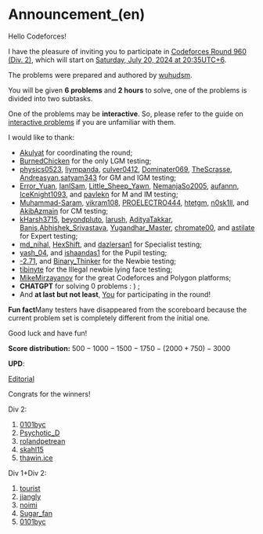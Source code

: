 # Announcement_(en)

Hello Codeforces!

I have the pleasure of inviting you to participate in [Codeforces Round 960 (Div. 2)](https://codeforces.com/contest/1990 "Codeforces Round 960 (Div. 2)"), which will start on [Saturday, July 20, 2024 at 20:35UTC+6](https://codeforces.com/https://www.timeanddate.com/worldclock/fixedtime.html?day=20&month=7&year=2024&hour=17&min=35&sec=0&p1=166).

The problems were prepared and authored by [wuhudsm](https://codeforces.com/profile/wuhudsm "Master wuhudsm").

You will be given **6 problems** and **2 hours** to solve, one of the problems is divided into two subtasks.

One of the problems may be **interactive**. So, please refer to the guide on [interactive problems](https://codeforces.com/blog/entry/45307) if you are unfamiliar with them.

I would like to thank:

 * [Akulyat](https://codeforces.com/profile/Akulyat "Grandmaster Akulyat") for coordinating the round;
* [BurnedChicken](https://codeforces.com/profile/BurnedChicken "Legendary Grandmaster BurnedChicken") for the only LGM testing;
* [physics0523](https://codeforces.com/profile/physics0523 "Grandmaster physics0523"), [liympanda](https://codeforces.com/profile/liympanda "International Grandmaster liympanda"), [culver0412](https://codeforces.com/profile/culver0412 "Grandmaster culver0412"), [Dominater069](https://codeforces.com/profile/Dominater069 "Grandmaster Dominater069"), [TheScrasse](https://codeforces.com/profile/TheScrasse "Grandmaster TheScrasse"), [Andreasyan](https://codeforces.com/profile/Andreasyan "Grandmaster Andreasyan"),[satyam343](https://codeforces.com/profile/satyam343 "Grandmaster satyam343") for GM and IGM testing;
* [Error_Yuan](https://codeforces.com/profile/Error_Yuan "Master Error_Yuan"), [IanISam](https://codeforces.com/profile/IanISam "Master IanISam"), [Little_Sheep_Yawn](https://codeforces.com/profile/Little_Sheep_Yawn "Master Little_Sheep_Yawn"), [NemanjaSo2005](https://codeforces.com/profile/NemanjaSo2005 "Master NemanjaSo2005"), [aufannn](https://codeforces.com/profile/aufannn "Master aufannn"), [IceKnight1093](https://codeforces.com/profile/IceKnight1093 "Master IceKnight1093"), and [pavlekn](https://codeforces.com/profile/pavlekn "Master pavlekn") for M and IM testing;
* [Muhammad-Saram](https://codeforces.com/profile/Muhammad-Saram "Candidate Master Muhammad-Saram"), [vikram108](https://codeforces.com/profile/vikram108 "Candidate Master vikram108"), [PROELECTRO444](https://codeforces.com/profile/PROELECTRO444 "Candidate Master PROELECTRO444"), [htetgm](https://codeforces.com/profile/htetgm "Candidate Master htetgm"), [n0sk1ll](https://codeforces.com/profile/n0sk1ll "Candidate Master n0sk1ll"), and [AkibAzmain](https://codeforces.com/profile/AkibAzmain "Candidate Master AkibAzmain") for CM testing;
* [kHarsh3715](https://codeforces.com/profile/kHarsh3715 "Expert kHarsh3715"), [beyondpluto](https://codeforces.com/profile/beyondpluto "Expert beyondpluto"), [larush](https://codeforces.com/profile/larush "Expert larush"), [AdityaTakkar](https://codeforces.com/profile/AdityaTakkar "Expert AdityaTakkar"), [Banis](https://codeforces.com/profile/Banis "Expert Banis"),[Abhishek_Srivastava](https://codeforces.com/profile/Abhishek_Srivastava "Expert Abhishek_Srivastava"), [Yugandhar_Master](https://codeforces.com/profile/Yugandhar_Master "Expert Yugandhar_Master"), [chromate00](https://codeforces.com/profile/chromate00 "Expert chromate00"), and [astilate](https://codeforces.com/profile/astilate "Expert astilate") for Expert testing;
* [md_nihal](https://codeforces.com/profile/md_nihal "Specialist md_nihal"), [HexShift](https://codeforces.com/profile/HexShift "Specialist HexShift"), and [dazlersan1](https://codeforces.com/profile/dazlersan1 "Specialist dazlersan1") for Specialist testing;
* [yash_04](https://codeforces.com/profile/yash_04 "Pupil yash_04"), and [ishaandas1](https://codeforces.com/profile/ishaandas1 "Pupil ishaandas1") for the Pupil testing;
* [-2.71](https://codeforces.com/profile/-2.71 "Newbie -2.71"), and [Binary_Thinker](https://codeforces.com/profile/Binary_Thinker "Newbie Binary_Thinker") for the Newbie testing;
* [tibinyte](https://codeforces.com/profile/tibinyte "Newbie tibinyte") for the Illegal newbie lying face testing;
* [MikeMirzayanov](https://codeforces.com/profile/MikeMirzayanov "Headquarters, MikeMirzayanov") for the great Codeforces and Polygon platforms;
* **CHATGPT** for solving $0$ problems : ) ;
* And **at last but not least**, [You](https://codeforces.com/profile/) for participating in the round!

 **Fun fact**Many testers have disappeared from the scoreboard because the current problem set is completely different from the initial one.

Good luck and have fun!

**Score distribution:** $500 - 1000 - 1500 - 1750 - (2000+750) - 3000$

**UPD**:

[Editorial](https://codeforces.com/blog/entry/131716)

Congrats for the winners!

Div 2:

 1. [0101byc](https://codeforces.com/profile/0101byc "Unrated, 0101byc")
2. [Psychotic_D](https://codeforces.com/profile/Psychotic_D "Candidate Master Psychotic_D")
3. [roIandpetrean](https://codeforces.com/profile/roIandpetrean "Candidate Master roIandpetrean")
4. [skahl15](https://codeforces.com/profile/skahl15 "Candidate Master skahl15")
5. [thawin.ice](https://codeforces.com/profile/thawin.ice "Candidate Master thawin.ice")

Div 1+Div 2:

 1. [tourist](https://codeforces.com/profile/tourist "Legendary Grandmaster tourist")
2. [jiangly](https://codeforces.com/profile/jiangly "Legendary Grandmaster jiangly")
3. [noimi](https://codeforces.com/profile/noimi "Legendary Grandmaster noimi")
4. [Sugar_fan](https://codeforces.com/profile/Sugar_fan "International Grandmaster Sugar_fan")
5. [0101byc](https://codeforces.com/profile/0101byc "Unrated, 0101byc")
